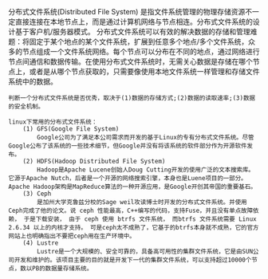 分布式文件系统(Distributed File System)
	是指文件系统管理的物理存储资源不一定直接连接在本地节点上，而是通过计算机网络与节点相连。分布式文件系统的设计基于客户机/服务器模式。
	分布式文件系统可以有效的解决数据的存储和管理难题：将固定于某个地点的某个文件系统，扩展到任意多个地点/多个文件系统，众多的节点组成一个文件系统网络。每个节点可以分布在不同的地点，通过网络进行节点间通信和数据传输。在使用分布式文件系统时，无需关心数据是存储在哪个节点上，或者是从哪个节点获取的，只需要像使用本地文件系统一样管理和存储文件系统中的数据。

	判断一个分布式文件系统是否优秀，取决于(1)数据的存储方式;(2)数据的读取速率;(3)数据的安全机制。

	linux下常用的分布式文件系统：
		(1) GFS(Google File System)
			Google公司为了满足本公司需求而开发的基于Linux的专有分布式文件系统。尽管Google公布了该系统的一些技术细节，但Google并没有将该系统的软件部分作为开源软件发布。
		(2) HDFS(Hadoop Distributed File System)
			Hadoop是Apache Lucene创始人Doug Cutting开发的使用广泛的文本搜索库。它源于Apache Nutch，后者是一个开源的网络搜索引擎，本身也是Luene项目的一部分。Apache Hadoop架构是MapReduce算法的一种开源应用，是Google开创其帝国的重要基石。
		(3) Ceph
			是加州大学克鲁兹分校的Sage weil攻读博士时开发的分布式文件系统。并使用Ceph完成了他的论文。说 ceph 性能最高，C++编写的代码，支持Fuse，并且没有单点故障依赖， 于是下载安装， 由于 ceph 使用 btrfs 文件系统， 而btrfs 文件系统需要 Linux 2.6.34 以上的内核才支持。 可是ceph太不成熟了，它基于的btrfs本身就不成熟，它的官方网站上也明确指出不要把ceph用在生产环境中。
		(4) Lustre
			Lustre是一个大规模的、安全可靠的，具备高可用性的集群文件系统，它是由SUN公司开发和维护的。该项目主要的目的就是开发下一代的集群文件系统，可以支持超过10000个节点，数以PB的数据量存储系统。
			
